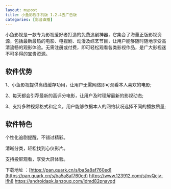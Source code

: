 ```yaml
---
layout: mypost
title: 小鱼影视手机版 1.2.4去广告版
categories: [影音直播]
---
```




小鱼影视是一款专为影视爱好者打造的免费追剧神器，它集合了海量正版影视资源，包括最新最热的电影、电视剧、动漫及综艺节目，让用户能够随时随地享受高清流畅的观影体验。无需注册或付费，即可轻松观看各类影视作品，是广大影视迷不可多得的宝贵资源。

## 软件优势
1、小鱼影视提供离线缓存功用，让用户无需网络即可观看本人喜欢的电影;

2、每天都会引荐最新的高评分电影，让用户及时理解最新的影视动态;

3、支持多种视频格式和定义，用户能够依据本人的网络状况选择不同的播放质量;

## 软件特色
个性化追剧提醒，不错过精彩。

清晰分类，轻松找到心仪影片。

支持投屏观看，享受大屏体验。

下载地址 ：[https://pan.quark.cn/s/ba5a8af760ed](https://pan.quark.cn/s/ba5a8af760ed)
https://www.123912.com/s/nvQcjv-lfh8
https://androidapk.lanzouq.com/idmd82pnavqd
